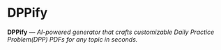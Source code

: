 # DPPify
**DPPify** — *AI-powered generator that crafts customizable Daily Practice Problem(DPP) PDFs for any topic in seconds.*
